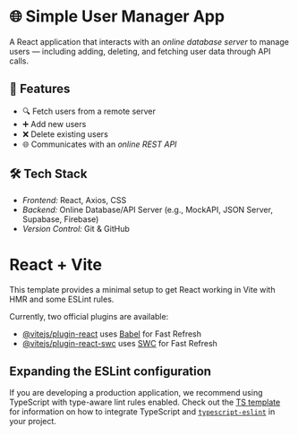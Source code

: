 # 🌐 Simple User Manager App

A React application that interacts with an *online database server* to manage users — including adding, deleting, and fetching user data through API calls.

## 🚀 Features

- 🔍 Fetch users from a remote server
- ➕ Add new users
- ❌ Delete existing users
- 🌐 Communicates with an *online REST API*

## 🛠 Tech Stack

- *Frontend:* React, Axios, CSS
- *Backend:* Online Database/API Server (e.g., MockAPI, JSON Server, Supabase, Firebase)
- *Version Control:* Git & GitHub

# React + Vite

This template provides a minimal setup to get React working in Vite with HMR and some ESLint rules.

Currently, two official plugins are available:

- [@vitejs/plugin-react](https://github.com/vitejs/vite-plugin-react/blob/main/packages/plugin-react) uses [Babel](https://babeljs.io/) for Fast Refresh
- [@vitejs/plugin-react-swc](https://github.com/vitejs/vite-plugin-react/blob/main/packages/plugin-react-swc) uses [SWC](https://swc.rs/) for Fast Refresh

## Expanding the ESLint configuration

If you are developing a production application, we recommend using TypeScript with type-aware lint rules enabled. Check out the [TS template](https://github.com/vitejs/vite/tree/main/packages/create-vite/template-react-ts) for information on how to integrate TypeScript and [`typescript-eslint`](https://typescript-eslint.io) in your project.
